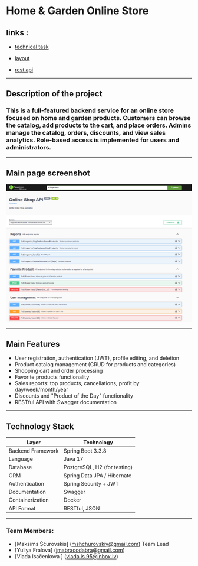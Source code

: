 # Home & Garden Online Store

## links :

- [technical task](https://docs.google.com/document/d/1Xn41eFhdYAJVYzRucsNwpbLJ5lNxdvpfx__SZf5DwXA/edit?tab=t.0#heading=h.n1ybhb1d15ar)

- [layout](https://www.figma.com/design/SDNWLzCWkh9ZXdCpWEaByv/project-frontend?node-id=5251-7386)

- [rest api](https://confirmed-baron-2e5.notion.site/REST-API-f186cf63a46c4020b2237f73093922ab)

---
## Description of the project

### This is a full-featured backend service for an online store focused on home and garden products. Customers can browse the catalog, add products to the cart, and place orders. Admins manage the catalog, orders, discounts, and view sales analytics. Role-based access is implemented for users and administrators.

---

## Main page screenshot

![img.png](img.png)

---

## Main Features

- User registration, authentication (JWT), profile editing, and deletion
- Product catalog management (CRUD for products and categories)
- Shopping cart and order processing
- Favorite products functionality
- Sales reports: top products, cancellations, profit by day/week/month/year
- Discounts and "Product of the Day" functionality
- RESTful API with Swagger documentation

---

## Technology Stack

| Layer                 | Technology                   |
|----------------------|------------------------------|
| Backend Framework     | Spring Boot 3.3.8            |
| Language              | Java 17                      |
| Database              | PostgreSQL, H2 (for testing) |
| ORM                   | Spring Data JPA / Hibernate  |
| Authentication        | Spring Security + JWT        |
| Documentation         | Swagger                      |
| Containerization      | Docker                       |
| API Format            | RESTful, JSON                |

---

### Team Members:
- [Maksims Ščurovskis]  (mshchurovskiy@gmail.com) Team Lead
- [Yuliya Fralova] (jmabracodabra@gmail.com)
- [Vlada Isačenkova ] (vlada.is.95@inbox.lv)
